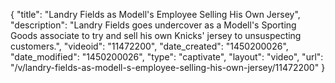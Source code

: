{
    "title": "Landry Fields as Modell's Employee Selling His Own Jersey",
    "description": "Landry Fields goes undercover as a Modell's Sporting Goods associate to try and sell his own Knicks' jersey to unsuspecting customers.",
    "videoid": "11472200",
    "date_created": "1450200026",
    "date_modified": "1450200026",
    "type": "captivate",
    "layout": "video",
    "url": "\/v\/landry-fields-as-modell-s-employee-selling-his-own-jersey\/11472200"
}